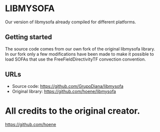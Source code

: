 # LIBMYSOFA

Our version of libmysofa already compiled for different platforms.

## Getting started

The source code comes from our own fork of the original libmysofa library. In our fork only a few modifications have been made to make it possible to load SOFAs that use the FreeFieldDirectivityTF convection convention.

## URLs
- Source code: https://github.com/GrupoDiana/libmysofa
- Original library: https://github.com/hoene/libmysofa


# All credits to the original creator.
https://github.com/hoene